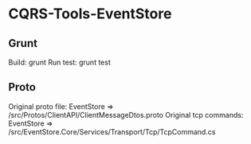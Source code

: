 CQRS-Tools-EventStore
=====================

Grunt
-----

Build:
	grunt
Run test:
	grunt test


Proto
-----

Original proto file:
	EventStore => /src/Protos/ClientAPI/ClientMessageDtos.proto
Original tcp commands:
	EventStore => /src/EventStore.Core/Services/Transport/Tcp/TcpCommand.cs